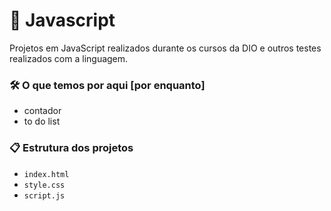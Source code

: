 # :file_folder: Javascript 


Projetos em JavaScript realizados durante os cursos da DIO e outros testes realizados com a linguagem. 

 ### :hammer_and_wrench: O que temos por aqui [por enquanto] 
- contador
- to do list

### :clipboard: Estrutura dos projetos
- `index.html`   
- `style.css`   
- `script.js` 



